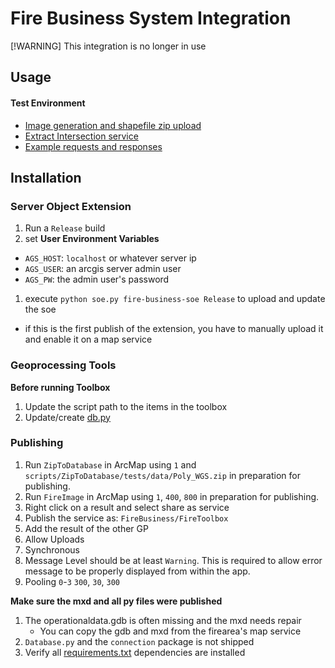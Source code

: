 # Fire Business System Integration

[!WARNING]
This integration is no longer in use

## Usage

#### Test Environment

- [Image generation and shapefile zip upload](http://maps.ffsl.utah.gov/arcgis/rest/services/Staging/FireToolbox/GPServer)
- [Extract Intersection service](http://maps.ffsl.utah.gov/arcgis/rest/services/Staging/FireAreas/MapServer/exts/FireBusinessSoe/ExtractIntersections)
- [Example requests and responses](https://gist.github.com/steveoh/42c89e58e1c98c8f7f9d66a4c4dc47d6)

## Installation

### Server Object Extension

1. Run a `Release` build
1. set **User Environment Variables**
  - `AGS_HOST`: `localhost` or whatever server ip
  - `AGS_USER`: an arcgis server admin user
  - `AGS_PW`: the admin user's password
1. execute `python soe.py fire-business-soe Release` to upload and update the soe
  - if this is the first publish of the extension, you have to manually upload it and enable it on a map service

### Geoprocessing Tools

**Before running Toolbox**

1. Update the script path to the items in the toolbox
1. Update/create [db.py](https://github.com/agrc/fire-business/blob/master/geoprocessing/ZipToDatabase/connection/secrets.db.py)

### Publishing

1. Run `ZipToDatabase` in ArcMap using `1` and `scripts/ZipToDatabase/tests/data/Poly_WGS.zip` in preparation for publishing.
1. Run `FireImage` in ArcMap using `1`, `400`, `800` in preparation for publishing.
1. Right click on a result and select share as service
1. Publish the service as: `FireBusiness/FireToolbox`
1. Add the result of the other GP 
1. Allow Uploads
1. Synchronous
1. Message Level should be at least `Warning`. This is required to allow error message to be properly displayed from within the app.
1. Pooling `0`-`3` `300`, `30`, `300`

**Make sure the mxd and all py files were published**

1. The operationaldata.gdb is often missing and the mxd needs repair
   - You can copy the gdb and mxd from the firearea's map service
1. `Database.py` and the `connection` package is not shipped
1. Verify all [requirements.txt](https://github.com/agrc/fire-business/blob/master/geoprocessing/requirements.txt) dependencies are installed
